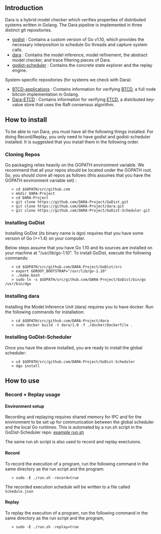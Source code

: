 ## Introduction

Dara is a hybrid model checker which verifies properties of distributed systems written in Golang. The Dara pipeline is implemented in three distinct git repositories.

+ [godist](https://github.com/DARA-Project/GoDist) : Contains a custom version of Go v1.10, which provides the necessary interposition to schedule Go threads and capture system calls.
+ [dara](https://github.com/DARA-Project/dara) : Contains the model inference, model refinement, the abstract model checker, and trace filtering pieces of Dara.
+ [godist-scheduler](https://github.com/DARA-Project/GoDist-Scheduler) : Contains the concrete state explorer and the replay engine.

System-specific repositories (for systems we check with Dara):
+ [BTCD-applications](https://github.com/DARA-Project/BTCD-Applications) : Contains information for verifying [BTCD](https://github.com/btcsuite/btcd), a full node bitcoin implementation in Golang.
+ [Dara-ETCD](https://github.com/DARA-Project/Dara-Etcd) : Contains information for verifying [ETCD](https://github.com/etcd-io/etcd), a distributed key-value store that uses the Raft consensus algorithm.

## How to install

To be able to run Dara, you must have all the following things installed.
For doing Record/Replay, you only need to have godist and godist-scheduler installed.
It is suggested that you install them in the following order.

### Cloning Repos

Go packaging relies heavily on the GOPATH environment variable. We recommend that
all your repos should be located under the GOPATH root.
So, you should clone all repos as follows (this assumes that you have the GOPATH environment variable set) : 

```
   > cd $GOPATH/src/github.com
   > mkdir DARA-Project
   > cd DARA-Project
   > git clone https://github.com/DARA-Project/GoDist.git
   > git clone https://github.com/DARA-Project/dara.git
   > git clone https://github.com/DARA-Project/GoDist-Scheduler.git
```

### Installing GoDist

Installing GoDist (its binary name is dgo) requires that you have some version of Go (>=1.4) on your computer.

Below steps assume that you have Go 1.10 and its sources are installed on your machine at "/usr/lib/go-1.10".
To install GoDist, execute the following commands:

```
   > cd $GOPATH/src/github.com/DARA-Project/GoDist/src
   > export GOROOT_BOOTSTRAP="/usr/lib/go-1.10"
   > ./make.bash
   > sudo ln -s $GOPATH/src/github.com/DARA-Project/GoDist/bin/go /usr/bin/dgo
```

### Installing dara

Installing the Model Inference Unit (dara) requires you to have docker. Run the following commands for installation:

```
   > cd $GOPATH/src/github.com/DARA-Project/dara
   > sudo docker build -t dara/1.0 -f ./docker/Dockerfile .
```

### Installing GoDist-Scheduler

Once you have the above installed, you are ready to install the global scheduler:

```
   > cd $GOPATH/src/github.com/DARA-Project/GoDist-Scheduler
   > dgo install
```

## How to use

### Record + Replay usage

#### Environment setup

Recording and replaying requires shared memory for IPC and for the environment to be set up for communication between the global scheduler and the local Go runtimes. This is automated by a run.sh script in the GoDist-Scheduler repo: [example run.sh](https://github.com/DARA-Project/GoDist-Scheduler/blob/master/examples/SimpleFileRead/run.sh)

The same run.sh script is also used to record and replay exectuions. 

#### Record

To record the execution of a program, run the following command in the same directory as the run script and the program:

```
   > sudo -E ./run.sh -record=true
```

The recorded execution schedule will be written to a file called ```Schedule.json```

#### Replay

To replay the execution of a program, run the following command in the same directory as the run script and the program,

```
   > sudo -E ./run.sh -replay=true
```

